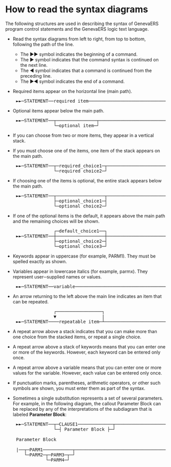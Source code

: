 # How to read the syntax diagrams

The following structures are used in describing the syntax of GenevaERS program control statements and the GenevaERS logic text language.    

- Read the syntax diagrams from left to right, from top to bottom, following the path of the line.  
  - The ►► symbol indicates the beginning of a command.  
  - The ► symbol indicates that the command syntax is continued on the next line.
  - The ◄ symbol indicates that a command is continued from the preceding line.  
  - The ►◄ symbol indicates the end of a command.  
  
     
- Required items appear on the horizontal line (main path).
<pre>
    ►►─STATEMENT──required_item────────────────────────────────────►◄
</pre>
- Optional items appear below the main path.
<pre>
    ►►─STATEMENT──┬───────────────┬────────────────────────────────►◄
                  └─optional_item─┘   
</pre>
- If you can choose from two or more items, they appear in a vertical stack.
  
- If you must choose one of the items, one item of the stack appears on the main path.
<pre>
    ►►─STATEMENT──┬─required_choice1─┬─────────────────────────────►◄
                  └─required_choice2─┘   
</pre>
- If choosing one of the items is optional, the entire stack appears below the main path.
<pre>
    ►►─STATEMENT──┬──────────────────┬─────────────────────────────►◄
                  ├─optional_choice1─┤   
                  └─optional_choice2─┘   
</pre>
- If one of the optional items is the default, it appears above the main path and the remaining choices will be shown.
<pre>
                  ┌─default_choice1──┐   
    ►►─STATEMENT──┼──────────────────┼─────────────────────────────►◄
                  ├─optional_choice2─┤   
                  └─optional_choice3─┘   
</pre>
- Keywords appear in uppercase (for example, PARM1). They must be spelled exactly as shown.
  
- Variables appear in lowercase italics (for example, parmx). They represent user─supplied names or values.
<pre>
    ►►─STATEMENT──variable─────────────────────────────────────────►◄
</pre>
- An arrow returning to the left above the main line indicates an item that can be repeated.
<pre>
                  ┌─────────────────┐   
                  ▼                 |   
    ►►─STATEMENT────repeatable_item─┴──────────────────────────────►◄
</pre>
- A repeat arrow above a stack indicates that you can make more than one choice from the stacked items, or repeat a single choice.
  
- A repeat arrow above a stack of keywords means that you can enter one or more of the keywords. However, each keyword can be entered only once.
  
- A repeat arrow above a variable means that you can enter one or more values for the variable. However, each value can be entered only once.  
  
- If punctuation marks, parentheses, arithmetic operators, or other such symbols are shown, you must enter them as part of the syntax.

- Sometimes a single substitution represents a set of several parameters. For example, in the following diagram, the callout Parameter Block can be replaced by any of the interpretations of the subdiagram that is labeled **Parameter Block**:
  
<pre>
    ►►─STATEMENT──┬─CLAUSE1─────────────┬──────────────────────────►◄
                  └─┤ Parameter Block ├─┘   

    Parameter Block

    |──┬─PARM1───────────┬──────────────────────────────────────────|
       └─PARM2─┬─PARM3─┬─┘   
               └─PARM4─┘     
</pre>
